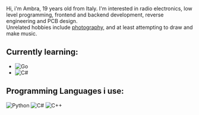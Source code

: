 Hi, i'm Ambra, 19 years old from Italy. I'm interested in radio electronics, low level programming, frontend and backend development, reverse engineering and PCB design.  
Unrelated hobbies include [photography](https://www.flickr.com/people/190109522@N05), and at least attempting to draw and make music.

## Currently learning:
  
- ![Go](https://img.shields.io/badge/go-%2300ADD8.svg?style=for-the-badge&logo=go&logoColor=white)
- ![C#](https://img.shields.io/badge/c%23-%23239120.svg?style=for-the-badge&logo=csharp&logoColor=white)

## Programming Languages i use:  
  
![Python](https://img.shields.io/badge/python-3670A0?style=for-the-badge&logo=python&logoColor=ffdd54) ![C#](https://img.shields.io/badge/c%23-%23239120.svg?style=for-the-badge&logo=csharp&logoColor=white) ![C++](https://img.shields.io/badge/c++-%2300599C.svg?style=for-the-badge&logo=c%2B%2B&logoColor=white)

